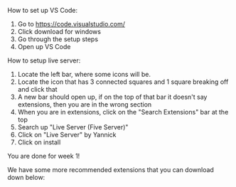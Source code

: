 How to set up VS Code:
1. Go to https://code.visualstudio.com/
2. Click download for windows
3. Go through the setup steps
4. Open up VS Code

How to setup live server:
1. Locate the left bar, where some icons will be.
2. Locate the icon that has 3 connected squares and 1 square breaking off and click that
3. A new bar should open up, if on the top of that bar it doesn't say extensions, then you are in the wrong section
4. When you are in extensions, click on the "Search Extensions" bar at the top
5. Search up "Live Server (Five Server)"
6. Click on "Live Server" by Yannick
7. Click on install

You are done for week 1! 

We have some more recommended extensions that you can download down below: